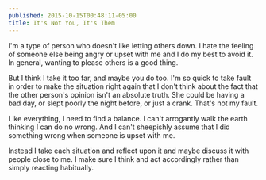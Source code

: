 ```yaml
---
published: 2015-10-15T00:48:11-05:00
title: It's Not You, It's Them
---
```

I'm a type of person who doesn't like letting others down. I hate the feeling of someone else being angry or upset with me and I do my best to avoid it. In general, wanting to please others is a good thing.

But I think I take it too far, and maybe you do too. I'm so quick to take fault in order to make the situation right again that I don't think about the fact that the other person's opinion isn't an absolute truth. She could be having a bad day, or slept poorly the night before, or just a crank. That's not my fault.

Like everything, I need to find a balance. I can't arrogantly walk the earth thinking I can do no wrong. And I can't sheepishly assume that I did something wrong when someone is upset with me.

Instead I take each situation and reflect upon it and maybe discuss it with people close to me. I make sure I think and act accordingly rather than simply reacting habitually.